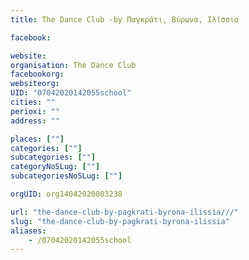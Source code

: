 ```yaml
---
title: The Dance Club -by Παγκράτι, Βύρωνα, Ιλίσσια

facebook:

website:
organisation: The Dance Club 
facebookorg:
websiteorg:
UID: "07042020142055school"
cities: ""
perioxi: ""
address: ""

places: [""]
categories: [""]
subcategories: [""]
categoryNoSLug: [""]
subcategoriesNoSLug: [""]

orgUID: org14042020003238

url: "the-dance-club-by-pagkrati-byrona-ilissia///"
slug: "the-dance-club-by-pagkrati-byrona-ilissia"
aliases:
    - /07042020142055school
---
```





